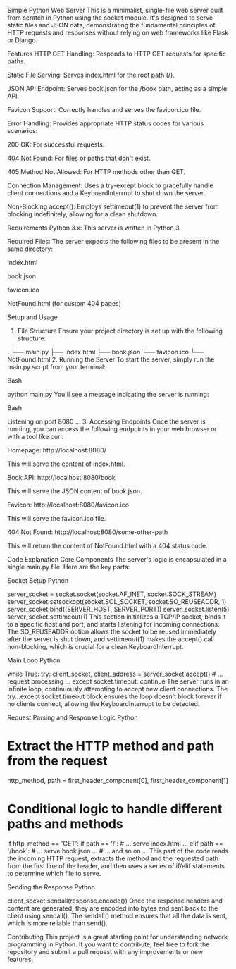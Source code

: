 Simple Python Web Server
This is a minimalist, single-file web server built from scratch in Python using the socket module. It's designed to serve static files and JSON data, demonstrating the fundamental principles of HTTP requests and responses without relying on web frameworks like Flask or Django.

Features
HTTP GET Handling: Responds to HTTP GET requests for specific paths.

Static File Serving: Serves index.html for the root path (/).

JSON API Endpoint: Serves book.json for the /book path, acting as a simple API.

Favicon Support: Correctly handles and serves the favicon.ico file.

Error Handling: Provides appropriate HTTP status codes for various scenarios:

200 OK: For successful requests.

404 Not Found: For files or paths that don't exist.

405 Method Not Allowed: For HTTP methods other than GET.

Connection Management: Uses a try-except block to gracefully handle client connections and a KeyboardInterrupt to shut down the server.

Non-Blocking accept(): Employs settimeout(1) to prevent the server from blocking indefinitely, allowing for a clean shutdown.

Requirements
Python 3.x: This server is written in Python 3.

Required Files: The server expects the following files to be present in the same directory:

index.html

book.json

favicon.ico

NotFound.html (for custom 404 pages)

Setup and Usage
1. File Structure
Ensure your project directory is set up with the following structure:

.
├── main.py
├── index.html
├── book.json
├── favicon.ico
└── NotFound.html
2. Running the Server
To start the server, simply run the main.py script from your terminal:

Bash

python main.py
You'll see a message indicating the server is running:

Bash

Listening on port 8080 ...
3. Accessing Endpoints
Once the server is running, you can access the following endpoints in your web browser or with a tool like curl:

Homepage: http://localhost:8080/

This will serve the content of index.html.

Book API: http://localhost:8080/book

This will serve the JSON content of book.json.

Favicon: http://localhost:8080/favicon.ico

This will serve the favicon.ico file.

404 Not Found: http://localhost:8080/some-other-path

This will return the content of NotFound.html with a 404 status code.

Code Explanation
Core Components
The server's logic is encapsulated in a single main.py file. Here are the key parts:

Socket Setup
Python

server_socket = socket.socket(socket.AF_INET, socket.SOCK_STREAM)
server_socket.setsockopt(socket.SOL_SOCKET, socket.SO_REUSEADDR, 1)
server_socket.bind((SERVER_HOST, SERVER_PORT))
server_socket.listen(5)
server_socket.settimeout(1)
This section initializes a TCP/IP socket, binds it to a specific host and port, and starts listening for incoming connections. The SO_REUSEADDR option allows the socket to be reused immediately after the server is shut down, and settimeout(1) makes the accept() call non-blocking, which is crucial for a clean KeyboardInterrupt.

Main Loop
Python

while True:
    try:
        client_socket, client_address = server_socket.accept()
        # ... request processing ...
    except socket.timeout:
        continue
The server runs in an infinite loop, continuously attempting to accept new client connections. The try...except socket.timeout block ensures the loop doesn't block forever if no clients connect, allowing the KeyboardInterrupt to be detected.

Request Parsing and Response Logic
Python

# Extract the HTTP method and path from the request
http_method, path = first_header_component[0], first_header_component[1]

# Conditional logic to handle different paths and methods
if http_method == 'GET':
    if path == '/':
        # ... serve index.html ...
    elif path == '/book':
        # ... serve book.json ...
    # ... and so on ...
This part of the code reads the incoming HTTP request, extracts the method and the requested path from the first line of the header, and then uses a series of if/elif statements to determine which file to serve.

Sending the Response
Python

client_socket.sendall(response.encode())
Once the response headers and content are generated, they are encoded into bytes and sent back to the client using sendall(). The sendall() method ensures that all the data is sent, which is more reliable than send().

Contributing
This project is a great starting point for understanding network programming in Python. If you want to contribute, feel free to fork the repository and submit a pull request with any improvements or new features.